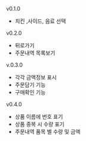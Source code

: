 v0.1.0
- 치킨 ,사이드, 음료 선택

v0.2.0
- 뒤로가기 
- 주문내역 목록보기

v.0.3.0
- 각각 금액정보 표시
- 주문담기 기능
- 구매확인 기능 

v0.4.0
- 상품 이름에 번호 표기
- 상품 중복 시 수량 표기
- 주문내역 품목 별 수량 및 금액 
